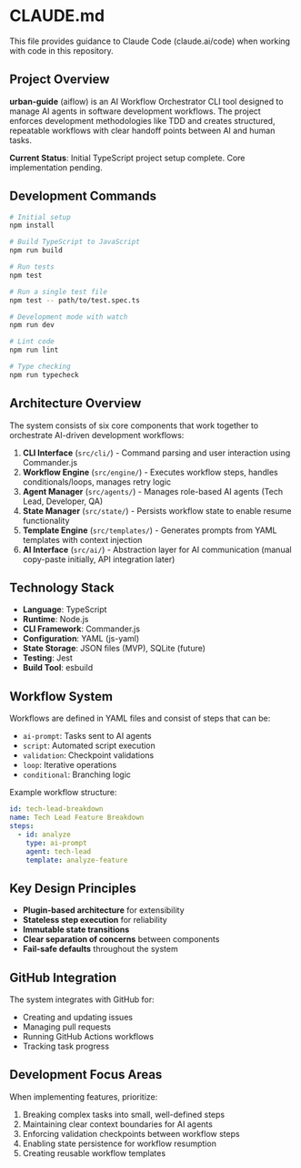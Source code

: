 # CLAUDE.md

This file provides guidance to Claude Code (claude.ai/code) when working with code in this repository.

## Project Overview

**urban-guide** (aiflow) is an AI Workflow Orchestrator CLI tool designed to manage AI agents in software development workflows. The project enforces development methodologies like TDD and creates structured, repeatable workflows with clear handoff points between AI and human tasks.

**Current Status**: Initial TypeScript project setup complete. Core implementation pending.

## Development Commands

```bash
# Initial setup
npm install

# Build TypeScript to JavaScript
npm run build

# Run tests
npm test

# Run a single test file
npm test -- path/to/test.spec.ts

# Development mode with watch
npm run dev

# Lint code
npm run lint

# Type checking
npm run typecheck
```

## Architecture Overview

The system consists of six core components that work together to orchestrate AI-driven development workflows:

1. **CLI Interface** (`src/cli/`) - Command parsing and user interaction using Commander.js
2. **Workflow Engine** (`src/engine/`) - Executes workflow steps, handles conditionals/loops, manages retry logic
3. **Agent Manager** (`src/agents/`) - Manages role-based AI agents (Tech Lead, Developer, QA)
4. **State Manager** (`src/state/`) - Persists workflow state to enable resume functionality
5. **Template Engine** (`src/templates/`) - Generates prompts from YAML templates with context injection
6. **AI Interface** (`src/ai/`) - Abstraction layer for AI communication (manual copy-paste initially, API integration later)

## Technology Stack

- **Language**: TypeScript
- **Runtime**: Node.js  
- **CLI Framework**: Commander.js
- **Configuration**: YAML (js-yaml)
- **State Storage**: JSON files (MVP), SQLite (future)
- **Testing**: Jest
- **Build Tool**: esbuild

## Workflow System

Workflows are defined in YAML files and consist of steps that can be:
- `ai-prompt`: Tasks sent to AI agents
- `script`: Automated script execution
- `validation`: Checkpoint validations
- `loop`: Iterative operations
- `conditional`: Branching logic

Example workflow structure:
```yaml
id: tech-lead-breakdown
name: Tech Lead Feature Breakdown
steps:
  - id: analyze
    type: ai-prompt
    agent: tech-lead
    template: analyze-feature
```

## Key Design Principles

- **Plugin-based architecture** for extensibility
- **Stateless step execution** for reliability
- **Immutable state transitions**
- **Clear separation of concerns** between components
- **Fail-safe defaults** throughout the system

## GitHub Integration

The system integrates with GitHub for:
- Creating and updating issues
- Managing pull requests
- Running GitHub Actions workflows
- Tracking task progress

## Development Focus Areas

When implementing features, prioritize:
1. Breaking complex tasks into small, well-defined steps
2. Maintaining clear context boundaries for AI agents
3. Enforcing validation checkpoints between workflow steps
4. Enabling state persistence for workflow resumption
5. Creating reusable workflow templates